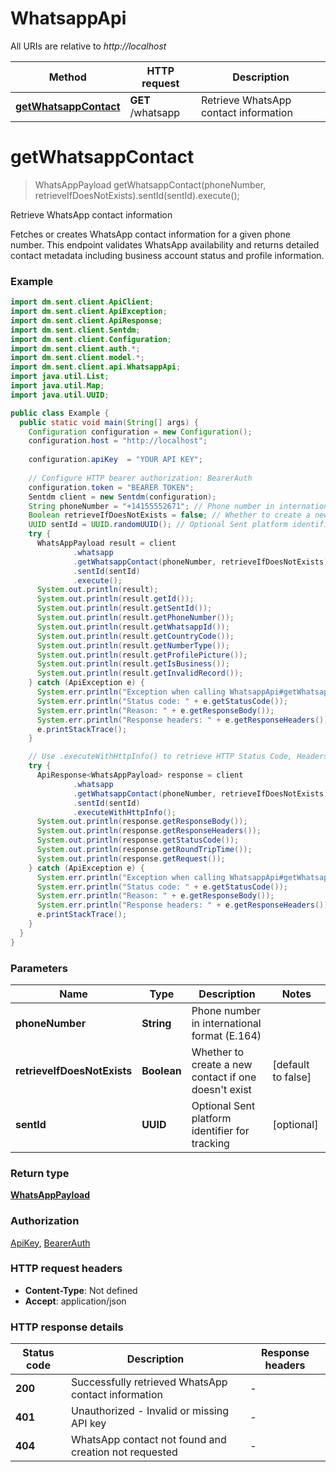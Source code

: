 # WhatsappApi

All URIs are relative to *http://localhost*

| Method | HTTP request | Description |
|------------- | ------------- | -------------|
| [**getWhatsappContact**](WhatsappApi.md#getWhatsappContact) | **GET** /whatsapp | Retrieve WhatsApp contact information |


<a name="getWhatsappContact"></a>
# **getWhatsappContact**
> WhatsAppPayload getWhatsappContact(phoneNumber, retrieveIfDoesNotExists).sentId(sentId).execute();

Retrieve WhatsApp contact information

Fetches or creates WhatsApp contact information for a given phone number. This endpoint validates WhatsApp availability and returns detailed contact metadata including business account status and profile information.

### Example
```java
import dm.sent.client.ApiClient;
import dm.sent.client.ApiException;
import dm.sent.client.ApiResponse;
import dm.sent.client.Sentdm;
import dm.sent.client.Configuration;
import dm.sent.client.auth.*;
import dm.sent.client.model.*;
import dm.sent.client.api.WhatsappApi;
import java.util.List;
import java.util.Map;
import java.util.UUID;

public class Example {
  public static void main(String[] args) {
    Configuration configuration = new Configuration();
    configuration.host = "http://localhost";
    
    configuration.apiKey  = "YOUR API KEY";
    
    // Configure HTTP bearer authorization: BearerAuth
    configuration.token = "BEARER TOKEN";
    Sentdm client = new Sentdm(configuration);
    String phoneNumber = "+14155552671"; // Phone number in international format (E.164)
    Boolean retrieveIfDoesNotExists = false; // Whether to create a new contact if one doesn't exist
    UUID sentId = UUID.randomUUID(); // Optional Sent platform identifier for tracking
    try {
      WhatsAppPayload result = client
              .whatsapp
              .getWhatsappContact(phoneNumber, retrieveIfDoesNotExists)
              .sentId(sentId)
              .execute();
      System.out.println(result);
      System.out.println(result.getId());
      System.out.println(result.getSentId());
      System.out.println(result.getPhoneNumber());
      System.out.println(result.getWhatsappId());
      System.out.println(result.getCountryCode());
      System.out.println(result.getNumberType());
      System.out.println(result.getProfilePicture());
      System.out.println(result.getIsBusiness());
      System.out.println(result.getInvalidRecord());
    } catch (ApiException e) {
      System.err.println("Exception when calling WhatsappApi#getWhatsappContact");
      System.err.println("Status code: " + e.getStatusCode());
      System.err.println("Reason: " + e.getResponseBody());
      System.err.println("Response headers: " + e.getResponseHeaders());
      e.printStackTrace();
    }

    // Use .executeWithHttpInfo() to retrieve HTTP Status Code, Headers and Request
    try {
      ApiResponse<WhatsAppPayload> response = client
              .whatsapp
              .getWhatsappContact(phoneNumber, retrieveIfDoesNotExists)
              .sentId(sentId)
              .executeWithHttpInfo();
      System.out.println(response.getResponseBody());
      System.out.println(response.getResponseHeaders());
      System.out.println(response.getStatusCode());
      System.out.println(response.getRoundTripTime());
      System.out.println(response.getRequest());
    } catch (ApiException e) {
      System.err.println("Exception when calling WhatsappApi#getWhatsappContact");
      System.err.println("Status code: " + e.getStatusCode());
      System.err.println("Reason: " + e.getResponseBody());
      System.err.println("Response headers: " + e.getResponseHeaders());
      e.printStackTrace();
    }
  }
}

```

### Parameters

| Name | Type | Description  | Notes |
|------------- | ------------- | ------------- | -------------|
| **phoneNumber** | **String**| Phone number in international format (E.164) | |
| **retrieveIfDoesNotExists** | **Boolean**| Whether to create a new contact if one doesn&#39;t exist | [default to false] |
| **sentId** | **UUID**| Optional Sent platform identifier for tracking | [optional] |

### Return type

[**WhatsAppPayload**](WhatsAppPayload.md)

### Authorization

[ApiKey](../README.md#ApiKey), [BearerAuth](../README.md#BearerAuth)

### HTTP request headers

 - **Content-Type**: Not defined
 - **Accept**: application/json

### HTTP response details
| Status code | Description | Response headers |
|-------------|-------------|------------------|
| **200** | Successfully retrieved WhatsApp contact information |  -  |
| **401** | Unauthorized - Invalid or missing API key |  -  |
| **404** | WhatsApp contact not found and creation not requested |  -  |

